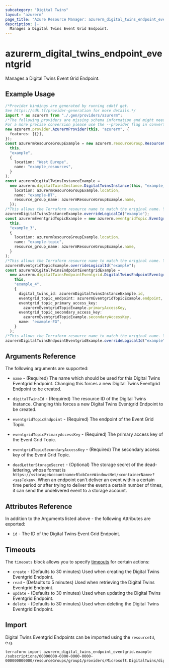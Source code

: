 ```yaml
---
subcategory: "Digital Twins"
layout: "azurerm"
page_title: "Azure Resource Manager: azurerm_digital_twins_endpoint_eventgrid"
description: |-
  Manages a Digital Twins Event Grid Endpoint.
---
```


# azurerm\_digital\_twins\_endpoint\_eventgrid

Manages a Digital Twins Event Grid Endpoint.

## Example Usage

```typescript
/*Provider bindings are generated by running cdktf get.
See https://cdk.tf/provider-generation for more details.*/
import * as azurerm from "./.gen/providers/azurerm";
/*The following providers are missing schema information and might need manual adjustments to synthesize correctly: azurerm.
For a more precise conversion please use the --provider flag in convert.*/
new azurerm.provider.AzurermProvider(this, "azurerm", {
  features: [{}],
});
const azurermResourceGroupExample = new azurerm.resourceGroup.ResourceGroup(
  this,
  "example",
  {
    location: "West Europe",
    name: "example_resources",
  }
);
const azurermDigitalTwinsInstanceExample =
  new azurerm.digitalTwinsInstance.DigitalTwinsInstance(this, "example_2", {
    location: azurermResourceGroupExample.location,
    name: "example-DT",
    resource_group_name: azurermResourceGroupExample.name,
  });
/*This allows the Terraform resource name to match the original name. You can remove the call if you don't need them to match.*/
azurermDigitalTwinsInstanceExample.overrideLogicalId("example");
const azurermEventgridTopicExample = new azurerm.eventgridTopic.EventgridTopic(
  this,
  "example_3",
  {
    location: azurermResourceGroupExample.location,
    name: "example-topic",
    resource_group_name: azurermResourceGroupExample.name,
  }
);
/*This allows the Terraform resource name to match the original name. You can remove the call if you don't need them to match.*/
azurermEventgridTopicExample.overrideLogicalId("example");
const azurermDigitalTwinsEndpointEventgridExample =
  new azurerm.digitalTwinsEndpointEventgrid.DigitalTwinsEndpointEventgrid(
    this,
    "example_4",
    {
      digital_twins_id: azurermDigitalTwinsInstanceExample.id,
      eventgrid_topic_endpoint: azurermEventgridTopicExample.endpoint,
      eventgrid_topic_primary_access_key:
        azurermEventgridTopicExample.primaryAccessKey,
      eventgrid_topic_secondary_access_key:
        azurermEventgridTopicExample.secondaryAccessKey,
      name: "example-EG",
    }
  );
/*This allows the Terraform resource name to match the original name. You can remove the call if you don't need them to match.*/
azurermDigitalTwinsEndpointEventgridExample.overrideLogicalId("example");

```

## Arguments Reference

The following arguments are supported:

*   `name` - (Required) The name which should be used for this Digital Twins Eventgrid Endpoint. Changing this forces a new Digital Twins Eventgrid Endpoint to be created.

*   `digitalTwinsId` - (Required) The resource ID of the Digital Twins Instance. Changing this forces a new Digital Twins Eventgrid Endpoint to be created.

*   `eventgridTopicEndpoint` - (Required) The endpoint of the Event Grid Topic.

*   `eventgridTopicPrimaryAccessKey` - (Required) The primary access key of the Event Grid Topic.

*   `eventgridTopicSecondaryAccessKey` - (Required) The secondary access key of the Event Grid Topic.

*   `deadLetterStorageSecret` - (Optional) The storage secret of the dead-lettering, whose format is `https://<storageAccountname>BlobCoreWindowsNet/<containerName>?<sasToken>`. When an endpoint can't deliver an event within a certain time period or after trying to deliver the event a certain number of times, it can send the undelivered event to a storage account.

## Attributes Reference

In addition to the Arguments listed above - the following Attributes are exported:

* `id` - The ID of the Digital Twins Event Grid Endpoint.

## Timeouts

The `timeouts` block allows you to specify [timeouts](https://www.terraform.io/language/resources/syntax#operation-timeouts) for certain actions:

* `create` - (Defaults to 30 minutes) Used when creating the Digital Twins Eventgrid Endpoint.
* `read` - (Defaults to 5 minutes) Used when retrieving the Digital Twins Eventgrid Endpoint.
* `update` - (Defaults to 30 minutes) Used when updating the Digital Twins Eventgrid Endpoint.
* `delete` - (Defaults to 30 minutes) Used when deleting the Digital Twins Eventgrid Endpoint.

## Import

Digital Twins Eventgrid Endpoints can be imported using the `resourceId`, e.g.

```shell
terraform import azurerm_digital_twins_endpoint_eventgrid.example /subscriptions/00000000-0000-0000-0000-000000000000/resourceGroups/group1/providers/Microsoft.DigitalTwins/digitalTwinsInstances/dt1/endpoints/ep1
```

